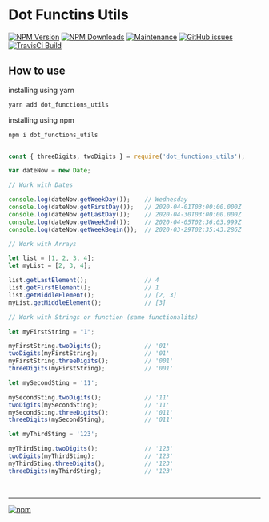 # Dot Functins Utils

[![NPM Version][npm-image]][npm-url]
[![NPM Downloads][downloads-image]][downloads-url]
[![Maintenance][maintenance-img]][maintenance-url]
[![GitHub issues][issues-open-image]][issues-open-url]
[![TravisCi Build][travis-report-image]][travis-report-url]


## How to use

installing using yarn

``` sh
yarn add dot_functions_utils
```

installing using npm

``` sh
npm i dot_functions_utils
```

``` javascript

const { threeDigits, twoDigits } = require('dot_functions_utils');

var dateNow = new Date;

// Work with Dates

console.log(dateNow.getWeekDay());    // Wednesday
console.log(dateNow.getFirstDay());   // 2020-04-01T03:00:00.000Z
console.log(dateNow.getLastDay());    // 2020-04-30T03:00:00.000Z
console.log(dateNow.getWeekEnd());    // 2020-04-05T02:36:03.999Z
console.log(dateNow.getWeekBegin());  // 2020-03-29T02:35:43.286Z

// Work with Arrays

let list = [1, 2, 3, 4];
let myList = [2, 3, 4];

list.getLastElement();                // 4
list.getFirstElement();               // 1
list.getMiddleElement();              // [2, 3]
myList.getMiddleElement();            // [3]

// Work with Strings or function (same functionalits)

let myFirstString = "1";

myFirstString.twoDigits();            // '01'
twoDigits(myFirstString);             // '01'
myFirstString.threeDigits();          // '001'
threeDigits(myFirstString);           // '001'

let mySecondSting = '11';

mySecondSting.twoDigits();            // '11'
twoDigits(mySecondSting);             // '11'
mySecondSting.threeDigits();          // '011'
threeDigits(mySecondSting);           // '011'

let myThirdSting = '123';

myThirdSting.twoDigits();             // '123'
twoDigits(myThirdSting);              // '123'
myThirdSting.threeDigits();           // '123'
threeDigits(myThirdSting);            // '123'
```

<br>
<hr>

[![npm](https://img.shields.io/npm/l/express.svg)](https://github.com/AndreOneti/dot_functins_utils/blob/master/LICENSE)

[travis-report-image]: https://travis-ci.org/AndreOneti/dot_functins_utils.svg?branch=master
[travis-report-url]: https://travis-ci.org/github/AndreOneti/dot_functins_utils
[downloads-image]: https://img.shields.io/npm/dm/dot_functions_utils.svg
[downloads-url]: https://npmjs.org/package/dot_functions_utils
[npm-image]: https://img.shields.io/npm/v/dot_functions_utils.svg
[npm-url]: https://npmjs.org/package/dot_functions_utils
[maintenance-img]: https://img.shields.io/badge/Maintained%3F-yes-green.svg
[maintenance-url]: https://github.com/AndreOneti/dot_functins_utils
[issues-open-image]: https://img.shields.io/github/issues/AndreOneti/dot_functins_utils.svg
[issues-open-url]: https://github.com/AndreOneti/dot_functins_utils/issues?q=is%3Aopen+is%3Aissue
